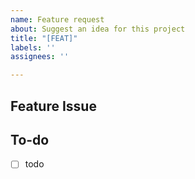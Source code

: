 ```yaml
---
name: Feature request
about: Suggest an idea for this project
title: "[FEAT]"
labels: ''
assignees: ''

---
```


## Feature Issue 
<!-- 관련 이슈에 대해 설명해주세요. -->

## To-do
<!-- 해야 할 일들을 적어주세요. -->
- [ ] todo
